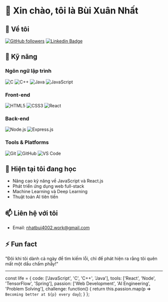 
# 👋 Xin chào, tôi là Bùi Xuân Nhất

## 💫 Về tôi


[![GitHub followers](https://img.shields.io/github/followers/yourusername?label=Followers&style=social)](https://github.com/yourusername)
[![Linkedin Badge](https://img.shields.io/badge/-LinkedIn-0e76a8?style=flat-square&logo=Linkedin&logoColor=white)](https://linkedin.com/in/yourusername)

## 🚀 Kỹ năng

### Ngôn ngữ lập trình
![C](https://img.shields.io/badge/-C-00599C?style=flat-square&logo=c&logoColor=white)
![C++](https://img.shields.io/badge/-C++-00599C?style=flat-square&logo=c%2B%2B&logoColor=white)
![Java](https://img.shields.io/badge/-Java-ED8B00?style=flat-square&logo=java&logoColor=white)
![JavaScript](https://img.shields.io/badge/-JavaScript-F7DF1E?style=flat-square&logo=javascript&logoColor=black)

### Front-end
![HTML5](https://img.shields.io/badge/-HTML5-E34F26?style=flat-square&logo=html5&logoColor=white)
![CSS3](https://img.shields.io/badge/-CSS3-1572B6?style=flat-square&logo=css3&logoColor=white)
![React](https://img.shields.io/badge/-React-61DAFB?style=flat-square&logo=react&logoColor=black)

### Back-end
![Node.js](https://img.shields.io/badge/-Node.js-339933?style=flat-square&logo=nodedotjs&logoColor=white)
![Express.js](https://img.shields.io/badge/-Express.js-000000?style=flat-square&logo=express&logoColor=white)

### Tools & Platforms
![Git](https://img.shields.io/badge/-Git-F05032?style=flat-square&logo=git&logoColor=white)
![GitHub](https://img.shields.io/badge/-GitHub-181717?style=flat-square&logo=github&logoColor=white)
![VS Code](https://img.shields.io/badge/-VS%20Code-007ACC?style=flat-square&logo=visual-studio-code&logoColor=white)


## 🌱 Hiện tại tôi đang học
- Nâng cao kỹ năng về JavaScript và React.js
- Phát triển ứng dụng web full-stack
- Machine Learning và Deep Learning
- Thuật toán AI tiên tiến

## 📫 Liên hệ với tôi
- Email: nhatbui4002.work@gmail.com

## ⚡ Fun fact
"Đôi khi tôi dành cả ngày để tìm kiếm lỗi, chỉ để phát hiện ra rằng tôi quên mất một dấu chấm phẩy!"

---


const life = {
  code: ['JavaScript', 'C', 'C++', 'Java'],
  tools: ['React', 'Node', 'TensorFlow', 'Spring'],
  passion: ['Web Development', 'AI Engineering', 'Problem Solving'],
  challenge: function() {
    return this.passion.map(p => `Becoming better at ${p} every day`);
  }
};
```
